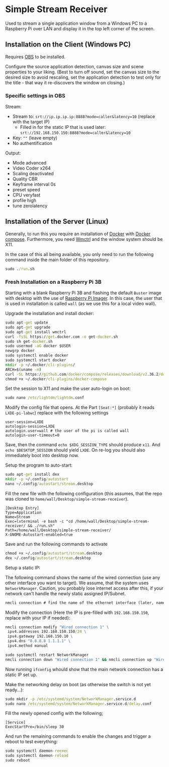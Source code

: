 # Simple Stream Receiver

Used to stream a single application window from a Windows PC to a Raspberry Pi over LAN and display it in the top left corner of the screen.

## Installation on the Client (Windows PC)

Requires [OBS](https://obsproject.com/) to be installed.

Configure the source application detection, canvas size and scene properties to your liking.
(Best to turn off sound, set the canvas size to the desired size to avoid rescaling, set the application detection to test only for the title - that way it re-discovers the window on closing.)

### Specific settings in OBS

Stream:

-   Stream to: `srt://ip.ip.ip.ip:8888?mode=caller&latency=10` (replace with the target IP)
    -   Filled in for the static IP that is used later: `srt://192.168.150.150:8888?mode=caller&latency=10`
-   Key: `""` (leave empty)
-   No authentification

Output:

-   Mode advanced
-   Video Coder x264
-   Scaling deactivated
-   Quality CBR
-   Keyframe interval 0s
-   preset speed
-   CPU veryfast
-   profile high
-   tune zerolatency

## Installation of the Server (Linux)

Generally, to run this you require an installation of [Docker](https://www.docker.com/) with [Docker compose](https://docs.docker.com/compose/).
Furthermore, you need [Wmctrl](https://wiki.ubuntuusers.de/wmctrl/) and the window system should be X11.

In the case of this all being available, you only need to run the following command inside the main folder of this repository.

```cmd
sudo ./run.sh
```

### Fresh Installation on a Raspberry Pi 3B

Starting with a blank Raspberry Pi 3B and flashing the default `Buster` image with desktop with the use of [Raspberry Pi Imager](https://www.raspberrypi.com/software/).
In this case, the user that is used in installation is called `wall` (as we use this for a local video wall).

Upgrade the installation and install docker:

```cmd
sudo apt-get update
sudo apt-get upgrade
sudo apt-get install wmctrl
curl -fsSL https://get.docker.com -o get-docker.sh
sudo sh get-docker.sh
sudo usermod -aG docker $USER
newgrp docker
sudo systemctl enable docker
sudo systemctl start docker
mkdir -p ~/.docker/cli-plugins/
ARCH=$(uname -m)
curl -SL https://github.com/docker/compose/releases/download/v2.36.2/docker-compose-linux-$ARCH -o ~/.docker/cli-plugins/docker-compose
chmod +x ~/.docker/cli-plugins/docker-compose
```

Set the session to X11 and make the user auto-login on boot:

```cmd
sudo nano /etc/lightdm/lightdm.conf
```

Modify the config file that opens.
At the Part `[Seat:*]` (probably it reads `LXDE-pi-labwc`) replace with the following settings

```config
user-session=LXDE
autologin-session=LXDE
autologin.user=wall # the user of the pi is called wall
autologin-user-timeout=0
```

Save, then the command `echo $XDG_SESSION_TYPE` should produce `x11`.
And `echo $DESKTOP_SESSION` should yield `LXDE`.
On re-log you should also immediately boot into desktop now.

Setup the program to auto-start:

```cmd
sudo apt-get install dex
mkdir -p ~/.config/autostart
nano ~/.config/autostart/stream.desktop
```

Fill the new file with the following configuration (this assumes, that the repo was cloned to `home/wall/Desktop/simple-stream-receiver`).

```config
[Desktop Entry]
Type=Application
Name=Stream
Exec=lxterminal -e bash -c "cd /home/wall/Desktop/simple-stream-receiver/ && ./run.sh"
Path=/home/wall/Desktop/simple-stream-receiver/
X-GNOME-Autostart-enabled=true
```

Save and run the following commands to activate

```cmd
chmod +x ~/.config/autostart/stream.desktop
dex ~/.config/autostart/stream.desktop
```

Setup a static IP:

The following command shows the name of the wired connection (use any other interface you want to target).
We assume, that the system uses `NetworkManager`.
Caution, you probably lose internet access after this, if your network can't handle the newly static assigned IP/Subnet.

```cmd
nmcli connection # find the name of the ethernet interface (later, name is already filled in as "Wired connection 1")
```

Modify the connection (Here the IP is pre-filled with `192.168.150.150`, replace with your IP if needed):

```cmd
nmcli connection modify "Wired connection 1" \
 ipv4.addresses 192.168.150.150/24 \
 ipv4.gateway 192.168.150.10 \
 ipv4.dns "8.8.8.8 1.1.1.1" \
 ipv4.method manual

sudo systemctl restart NetworkManager
nmcli connection down "Wired connection 1" && nmcli connection up "Wired connection 1"
```

Now running `ifconfig` whould show that the main network connection has a static IP set up.

Make the networking delay on boot (as otherwise the switch is not yet ready...):

```cmd
sudo mkdir -p /etc/systemd/system/NetworkManager.service.d
sudo nano /etc/systemd/system/NetworkManager.service.d/delay.conf
```

Fill the newly opened config with the following;

```config
[Service]
ExecStartPre=/bin/sleep 30
```

And run the remaining commands to enable the changes and trigger a reboot to test everything:

```cmd
sudo systemctl daemon-reexec
sudo systemctl daemon-reload
sudo reboot
```

<!-- Disable `systemd-networkd` (as we use `NetworkManager`).
sudo systemctl disable --now systemd-networkd.socket
sudo systemctl disable --now systemd-networkd
-->
